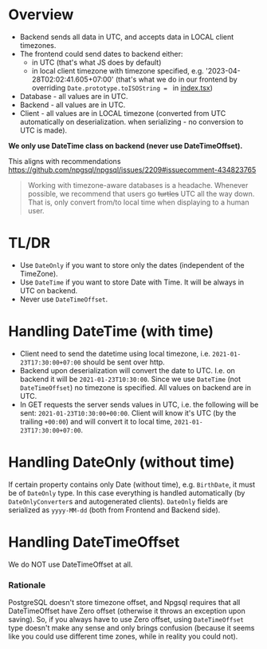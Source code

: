 # Overview

- Backend sends all data in UTC, and accepts data in LOCAL client timezones.
- The frontend could send dates to backend either:
  - in UTC (that's what JS does by default)
  - in local client timezone with timezone specified, e.g. '2023-04-28T02:02:41.605+07:00' (that's what we do in our frontend by overriding `Date.prototype.toISOString = ` in [index.tsx](/frontend/src/index.tsx))
- Database - all values are in UTC.
- Backend - all values are in UTC.
- Client - all values are in LOCAL timezone (converted from UTC automatically on deserialization. when serializing - no conversion to UTC is made).

**We only use DateTime class on backend (never use DateTimeOffset).**

This aligns with recommendations https://github.com/npgsql/npgsql/issues/2209#issuecomment-434823765

> Working with timezone-aware databases is a headache. Whenever possible, we recommend that users go ~~turtles~~ UTC all the way down. That is, only convert from/to local time when displaying to a human user.

# TL/DR

- Use `DateOnly` if you want to store only the dates (independent of the TimeZone).
- Use `DateTime` if you want to store Date with Time. It will be always in UTC on backend.
- Never use `DateTimeOffset`.

# Handling DateTime (with time)

- Client need to send the datetime using local timezone, i.e. `2021-01-23T17:30:00+07:00` should be sent over http.
- Backend upon deserialization will convert the date to UTC. I.e. on backend it will be `2021-01-23T10:30:00`. Since we use `DateTime` (not `DateTimeOffset`) no timezone is specified. All values on backend are in UTC.
- In GET requests the server sends values in UTC, i.e. the following will be sent: `2021-01-23T10:30:00+00:00`. Client will know it's UTC (by the trailing `+00:00`) and will convert it to local time, `2021-01-23T17:30:00+07:00`.

# Handling DateOnly (without time)

If certain property contains only Date (without time), e.g. `BirthDate`, it must be of `DateOnly` type. In this case everything is handled automatically (by `DateOnlyConverter`s and autogenerated clients). `DateOnly` fields are serialized as `yyyy-MM-dd` (both from Frontend and Backend side).

# Handling DateTimeOffset

We do NOT use DateTimeOffset at all.

### Rationale

PostgreSQL doesn't store timezone offset, and Npgsql requires that all DateTimeOffset have Zero offset (otherwise it throws an exception upon saving). So, if you always have to use Zero offset, using `DateTimeOffset` type doesn't make any sense and only brings confusion (because it seems like you could use different time zones, while in reality you could not).
